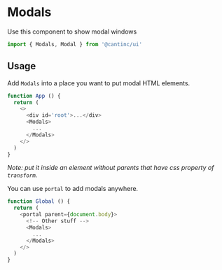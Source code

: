 # Modals

Use this component to show modal windows

```typescript
import { Modals, Modal } from '@cantinc/ui'
```

## Usage

Add `Modals` into a place you want to put modal HTML elements.

```typescript jsx
function App () {
  return (
    <>
      <div id='root'>...</div>
      <Modals>
        ...
      </Modals>
    </>
  )
}
```

*Note: put it inside an element without parents that have css property of `transform`.*

You can use `portal` to add modals anywhere.

```typescript jsx
function Global () {
  return (
    <portal parent={document.body}>
      <!-- Other stuff -->
      <Modals>
        ...
      </Modals>
    </>
  )
}
```
